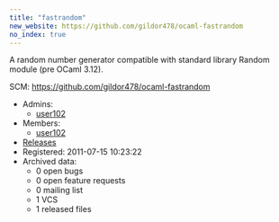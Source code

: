 ```yaml
---
title: "fastrandom"
new_website: https://github.com/gildor478/ocaml-fastrandom
no_index: true
---
```


A random number generator compatible with standard library Random module (pre OCaml 3.12).

SCM: https://github.com/gildor478/ocaml-fastrandom


* Admins:
  * [user102](/users/user102)
* Members:
  * [user102](/users/user102)
* [Releases](https://download.ocamlcore.org/fastrandom)
* Registered: 2011-07-15 10:23:22
* Archived data:
  * 0 open bugs
  * 0 open feature requests
  * 0 mailing list
  * 1 VCS
  * 1 released files

